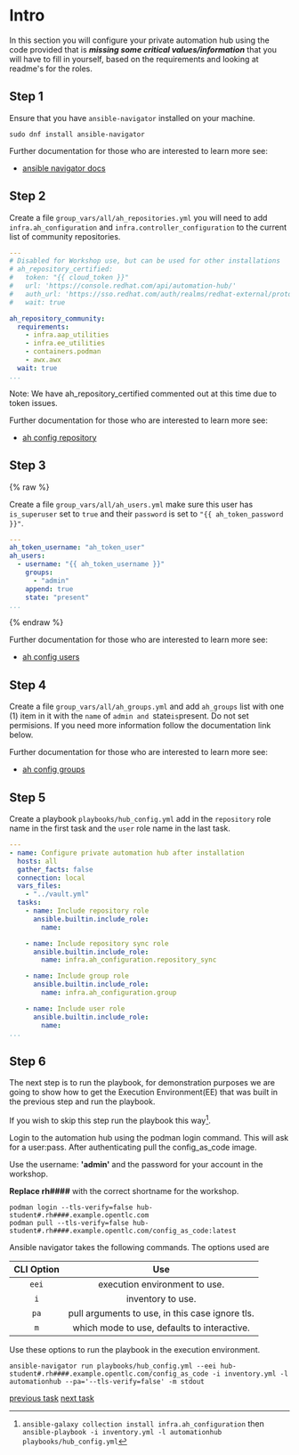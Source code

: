 # Intro

In this section you will configure your private automation hub using the code provided that is ***missing some critical values/information*** that you will have to fill in yourself, based on the requirements and looking at readme's for the roles.

## Step 1

Ensure that you have `ansible-navigator` installed on your machine.

```console
sudo dnf install ansible-navigator
```

Further documentation for those who are interested to learn more see:

- [ansible navigator docs](https://ansible-navigator.readthedocs.io/en/latest/installation/#install-ansible-navigator)

## Step 2

Create a file `group_vars/all/ah_repositories.yml` you will need to add `infra.ah_configuration` and `infra.controller_configuration` to the current list of community repositories.

```yaml
---
# Disabled for Workshop use, but can be used for other installations
# ah_repository_certified:
#   token: "{{ cloud_token }}"
#   url: 'https://console.redhat.com/api/automation-hub/'
#   auth_url: 'https://sso.redhat.com/auth/realms/redhat-external/protocol/openid-connect/token'
#   wait: true

ah_repository_community:
  requirements:
    - infra.aap_utilities
    - infra.ee_utilities
    - containers.podman
    - awx.awx
  wait: true
...

```

Note: We have ah_repository_certified commented out at this time due to token issues.

Further documentation for those who are interested to learn more see:

- [ah config repository](https://github.com/redhat-cop/ah_configuration/blob/devel/roles/repository/README.md)

## Step 3

{% raw %}

Create a file `group_vars/all/ah_users.yml` make sure this user has `is_superuser` set to `true` and their `password` is set to `"{{ ah_token_password }}"`.

```yaml
---
ah_token_username: "ah_token_user"
ah_users:
  - username: "{{ ah_token_username }}"
    groups:
      - "admin"
    append: true
    state: "present"
...

```

{% endraw %}

Further documentation for those who are interested to learn more see:

- [ah config users](https://github.com/redhat-cop/ah_configuration/blob/devel/roles/user/README.md)

## Step 4

Create a file `group_vars/all/ah_groups.yml` and add `ah_groups` list with one (1) item in it with the `name` of `admin and `state` is `present. Do not set permisions.
If you need more information follow the documentation link below.

Further documentation for those who are interested to learn more see:

- [ah config groups](https://github.com/redhat-cop/ah_configuration/blob/devel/roles/group/README.md)

## Step 5

Create a playbook `playbooks/hub_config.yml` add in the `repository` role name in the first task and the `user` role name in the last task.

```yaml
---
- name: Configure private automation hub after installation
  hosts: all
  gather_facts: false
  connection: local
  vars_files:
    - "../vault.yml"
  tasks:
    - name: Include repository role
      ansible.builtin.include_role:
        name:

    - name: Include repository sync role
      ansible.builtin.include_role:
        name: infra.ah_configuration.repository_sync

    - name: Include group role
      ansible.builtin.include_role:
        name: infra.ah_configuration.group

    - name: Include user role
      ansible.builtin.include_role:
        name:
...
```

## Step 6

The next step is to run the playbook, for demonstration purposes we are going to show how to get the Execution Environment(EE) that was built in the previous step and run the playbook.

If you wish to skip this step run the playbook this way[^1].

[^1]: `ansible-galaxy collection install infra.ah_configuration` then `ansible-playbook -i inventory.yml -l automationhub playbooks/hub_config.yml`

Login to the automation hub using the podman login command. This will ask for a user:pass. After authenticating pull the config_as_code image.

Use the username: **'admin'** and the password for your account in the workshop.

**Replace rh####** with the correct shortname for the workshop.

```console
podman login --tls-verify=false hub-student#.rh####.example.opentlc.com
podman pull --tls-verify=false hub-student#.rh####.example.opentlc.com/config_as_code:latest
```

Ansible navigator takes the following commands.
The options used are

|CLI Option|Use|
|:---:|:---:|
|`eei`|execution environment to use.|
|`i`|inventory to use.|
|`pa`|pull arguments to use, in this case ignore tls.|
|`m`|which mode to use, defaults to interactive.|

Use these options to run the playbook in the execution environment.

```console
ansible-navigator run playbooks/hub_config.yml --eei hub-student#.rh####.example.opentlc.com/config_as_code -i inventory.yml -l automationhub --pa='--tls-verify=false' -m stdout
```

[previous task](../1-ee/README.md) [next task](../3-controller/README.md)
